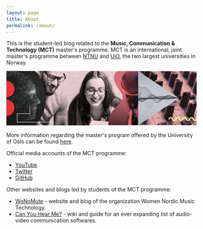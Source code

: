 ```yaml
---
layout: page
title: About
permalink: /about/
---
```


This is the student-led blog related to the **Music, Communication & Technology (MCT)** master's programme. MCT is an international, joint master's programme between [NTNU](https://www.ntnu.edu/studies/mmct) and [UiO](https://www.uio.no/english/studies/programmes/mct-master/), the two largest universities in Norway.

![MCT image](/assets/image/2018_08_01_stefanof_mct-master-630.jpg "MCT image")

More information regarding the master's program offered by the University of Oslo can be found [here](https://www.uio.no/english/studies/programmes/mct-master/).

Official media accounts of the MCT programme:

- [YouTube](https://youtube.com/channel/UCRWv7-fkWIKiYxm-iQrdV1w/videos)
- [Twitter](https://www.twitter.com/MCT_master)
- [GitHub](https://github.com/MCT-master)

Other websites and blogs led by students of the MCT programme:

- [WoNoMute](https://youtube.com/channel/UCRWv7-fkWIKiYxm-iQrdV1w/videos) - website and blog of the organization Women Nordic Music Technology.
- [Can You Hear Me?](https://mct-master.github.io/canyouhearme/) - wiki and guide for an ever expanding list of audio-video communication softwares.

<!--

Documentation on Jekyll and template:

This is the base Jekyll theme. You can find out more info about customizing your Jekyll theme, as well as basic Jekyll usage documentation at [jekyllrb.com](https://jekyllrb.com/)

You can find the source code for Minima at GitHub:
[jekyll][jekyll-organization] /
[minima](https://github.com/jekyll/minima)

You can find the source code for Jekyll at GitHub:
[jekyll][jekyll-organization] /
[jekyll](https://github.com/jekyll/jekyll)


[jekyll-organization]: https://github.com/jekyll

-->
